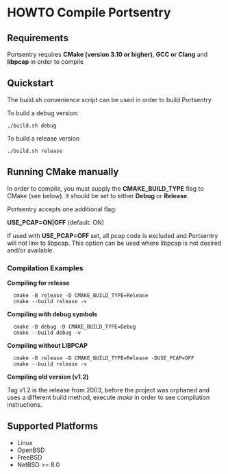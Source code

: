 # HOWTO Compile Portsentry

## Requirements

Portsentry requires **CMake (version 3.10 or higher)**, **GCC or Clang** and **libpcap** in order to compile

## Quickstart

The build.sh convenience script can be used in order to build Portsentry

To build a debug version:

```
./build.sh debug
```

To build a release version

```
./build.sh release
```

## Running CMake manually

In order to compile, you must supply the **CMAKE_BUILD_TYPE** flag to CMake (see below). It should be set to either **Debug** or **Release**.

Portsentry accepts one additional flag:

**USE_PCAP=ON|OFF** (default: ON)

If used with **USE_PCAP=OFF** set, all pcap code is excluded and Portsentry will not link to libpcap. This option can be used where libpcap is not desired and/or available.

### Compilation Examples

**Compiling for release**
```
  cmake -B release -D CMAKE_BUILD_TYPE=Release
  cmake --build release -v
```

**Compiling with debug symbols**
```
  cmake -B debug -D CMAKE_BUILD_TYPE=Debug
  cmake --build debug -v
```

**Compiling without LIBPCAP**
```
  cmake -B release -D CMAKE_BUILD_TYPE=Release -DUSE_PCAP=OFF
  cmake --build release -v
```

**Compiling old version (v1.2)**

Tag v1.2 is the release from 2003, before the project was orphaned and uses a different build method, execute _make_ in order to see compilation instructions.

## Supported Platforms
- Linux
- OpenBSD
- FreeBSD
- NetBSD >= 8.0
